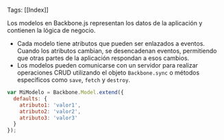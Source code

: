 Tags: [[Index]]

Los modelos en Backbone.js representan los datos de la aplicación y contienen la lógica de negocio. 

- Cada modelo tiene atributos que pueden ser enlazados a eventos. Cuando los atributos cambian, se desencadenan eventos, permitiendo que otras partes de la aplicación respondan a esos cambios.
- Los modelos pueden comunicarse con un servidor para realizar operaciones CRUD utilizando el objeto `Backbone.sync` o métodos específicos como `save`, `fetch` y `destroy`.

``` JavaScript
var MiModelo = Backbone.Model.extend({
  defaults: {
    atributo1: 'valor1',
    atributo2: 'valor2',
	atributo3: 'valor3'
  }
});
```